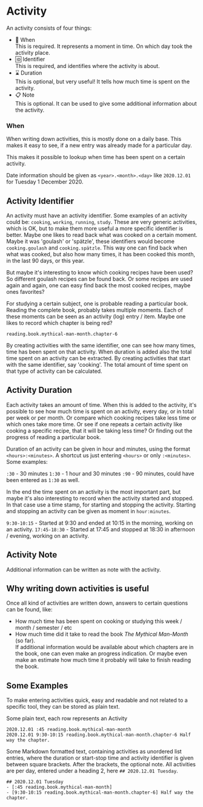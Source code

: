 # Activity

An activity consists of four things:

- :date: When  
  This is required. It represents a moment in time. On which day took the activity place.
- :id: Identifier  
  This is required, and identifies where the activity is about.
- :hourglass: Duration  
  This is optional, but very useful! It tells how much time is spent on the activity.
- :clipboard: Note  
  This is optional. It can be used to give some additional information about the activity.


### When

When writing down activities, this is mostly done on a daily base. This makes it easy to see, if
a new entry was already made for a particular day.

This makes it possible to lookup when time has been spent on a certain activity.

Date information should be given as `<year>.<month>.<day>` like `2020.12.01` for Tuesday 1 December 2020.


## Activity Identifier

An activity must have an activity identifier. Some examples of an activity could be: `cooking`, `working`, `running`, `study`.
These are very generic activities, which is OK, but to make them more useful a more specific identifier is better.
Maybe one likes to read back what was cooked on a certain moment. Maybe it was 'goulash' or 'spätzle', these identifiers
would become `cooking.goulash` and `cooking.spätzle`. This way one can find back when what was cooked, but also how many times,
it has been cooked this month, in the last 90 days, or this year.

But maybe it's interesting to know which cooking recipes have been used? So different goulash recipes can be found back.
Or some recipes are used again and again, one can easy find back the most cooked recipes, maybe ones favorites?

For studying a certain subject, one is probable reading a particular book. Reading the complete book, probably takes multiple
moments. Each of these moments can be seen as an activity (log) entry / item. Maybe one likes to record which chapter
is being red?

`reading.book.mythical-man-month.chapter-6`

By creating activities with the same identifier, one can see how many times, time has been spent on that activity. When
duration is added also the total time spent on an activity can be extracted.
By creating activities that start with the same identifier, say 'cooking'. The total amount of time spent on that type of
activity can be calculated.


## Activity Duration

Each activity takes an amount of time. When this is added to the activity, it's possible to see how much time is spent on
an activity, every day, or in total per week or per month. Or compare which cooking recipes take less time or which ones take
more time. Or see if one repeats a certain activity like cooking a specific recipe, that it will be taking less time? Or
finding out the progress of reading a particular book.

Duration of an activity can be given in hour and minutes, using the format `<hours>:<minutes>`. A shortcut us just entering
`<hours>` or only `:<minutes>`. Some examples:

`:30` - 30 minutes 
`1:30` - 1 hour and 30 minutes
`:90` - 90 minutes, could have been entered as `1:30` as well.

In the end the time spent on an activity is the most important part, but maybe it's also interesting to record when the
activity started and stopped. In that case use a time stamp, for starting and stopping the activity. Starting and stopping
an activity can be given as moment in `hour:minutes`.

`9:30-10:15` - Started at 9:30 and ended at 10:15 in the morning, working on an activity.
`17:45-18:30` - Started at 17:45 and stopped at 18:30 in afternoon / evening, working on an activity.


## Activity Note

Additional information can be written as note with the activity.


## Why writing down activities is useful

Once all kind of activities are written down, answers to certain questions can be found, like:

- How much time has been spent on cooking or studying this week / month / semester / etc
- How much time did it take to read the book *The Mythical Man-Month* (so far).  
  If additional information would be available about which chapters are in the book, one can even make an progress indication. Or
  maybe even make an estimate how much time it probably will take to finish reading the book.


## Some Examples

To make entering activities quick, easy and readable and not related to a specific tool, they can be stored as plain text.

Some plain text, each row represents an Activity

```
2020.12.01 :45 reading.book.mythical-man-month
2020.12.01 9:30-10:15 reading.book.mythical-man-month.chapter-6 Half way the chapter.
```

Some Markdown formatted text, containing activities as unordered list entries, where the duration or start-stop time and activity
identifier is given between square brackets. After the brackets, the optional note. All activities are per day, entered under a
heading 2, here `## 2020.12.01 Tuesday`.

```
## 2020.12.01 Tuesday
- [:45 reading.book.mythical-man-month]
- [9:30-10:15 reading.book.mythical-man-month.chapter-6] Half way the chapter.
```
